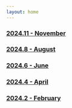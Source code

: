 ```yaml
---
layout: home
---
```


### [2024.11 - November](\release-notes\2024\11)
### [2024.8 - August](\release-notes\2024\8)
### [2024.6 - June](\release-notes\2024\6)
### [2024.4 - April](\release-notes\2024\4)
### [2024.2 - February](\release-notes\2024\2)
